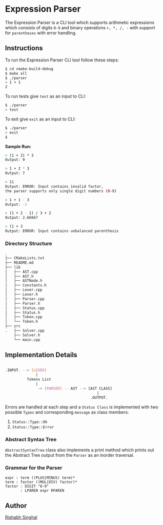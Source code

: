 # Expression Parser

The Expression Parser is a CLI tool which supports arithmetic expressions
which consists of digits `0-9` and binary operations `+, *, /, -`
with support for `parentheses` with error handling.

## Instructions

To run the Expression Parser CLI tool follow these steps:
```bash
$ cd cmake-build-debug
$ make all
$ ./parser
> 1 + 1
2
```

To run tests give `test` as an input to CLI:
```bash
$ ./parser
> test
```

To exit give `exit` as an input to CLI:
```bash
$ ./parser
> exit
$
```

**Sample Run:**
```bash
> (1 + 2) * 3
Output: 9

> 1 + 2 * 3
Output: 7

> 11
Output: ERROR: Input contains invalid factor,
the parser supports only single digit numbers (0-9)

> 1 + 1 - 3
Output: -1 

> (1 + 2 - 1) / 3 + 2
Output: 2.66667

> (1 + 3
Output: ERROR: Input contains unbalanced parenthesis
```

### Directory Structure

```bash
.
├── CMakeLists.txt
├── README.md
├── lib
│   ├── AST.cpp
│   ├── AST.h
│   ├── ASTNode.h
│   ├── Constants.h
│   ├── Lexer.cpp
│   ├── Lexer.h
│   ├── Parser.cpp
│   ├── Parser.h
│   ├── Status.cpp
│   ├── Status.h
│   ├── Token.cpp
│   └── Token.h
├── src
.   ├── Solver.cpp
    ├── Solver.h
    └── main.cpp
```

## Implementation Details

```bash

.INPUT. --> [LEXER]
              |
          Tokens List
              |
               -> [PARSER] -- AST --> [AST CLASS]
                                          |
                                       .OUTPUT.
```

Errors are handled at each step and a `Status Class` is
implemented with two possible `Types` and corresponding `message`
as class members:
1. `Status::Type::Ok`
2. `Status::Type::Error`

### Abstract Syntax Tree 

`AbstractSyntaxTree` class also implements a print method which prints out the
Abstract Tree  output from the `Parser` as an inorder traversal.

### Grammar for the Parser
```
expr : term ((PLUS|MINUS) term)*
term : factor ((MUL|DIV) factor)*
factor : DIGIT "0-9"
       : LPAREN expr RPAREN
```

## Author

[Rishabh Singhal](https://rish-singhal.github.io)
